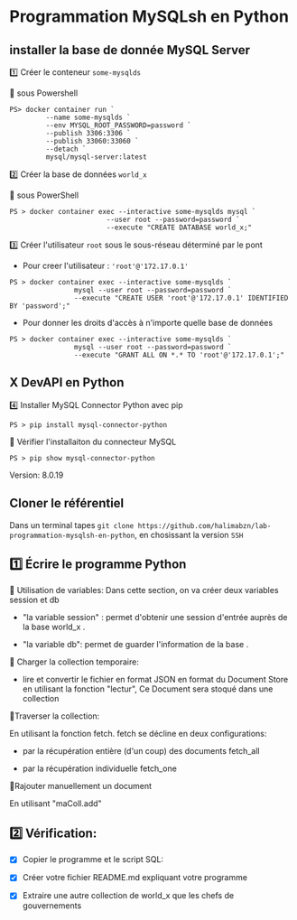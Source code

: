 # Programmation MySQLsh en Python



## installer la base de donnée MySQL Server

:one: Créer le conteneur `some-mysqlds`

:pushpin: sous Powershell

```
PS> docker container run `
         --name some-mysqlds `
         --env MYSQL_ROOT_PASSWORD=password `
         --publish 3306:3306 `
         --publish 33060:33060 `
         --detach `
         mysql/mysql-server:latest
```

:two: Créer la base de données `world_x`

:pushpin: sous PowerShell

```
PS > docker container exec --interactive some-mysqlds mysql `
                        --user root --password=password `
                        --execute "CREATE DATABASE world_x;"
```


:three: Créer l'utilisateur `root` sous le sous-réseau déterminé par le pont 

* Pour creer l'utilisateur : `'root'@'172.17.0.1'`

```
PS > docker container exec --interactive some-mysqlds `
                mysql --user root --password=password `
                --execute "CREATE USER 'root'@'172.17.0.1' IDENTIFIED BY 'password';"
```

* Pour donner les droits d'accès à n'importe quelle base de données

```
PS > docker container exec --interactive some-mysqlds `
                mysql --user root --password=password `
                --execute "GRANT ALL ON *.* TO 'root'@'172.17.0.1';"
```

## X DevAPI en Python


:four: Installer MySQL Connector Python avec pip

```
PS > pip install mysql-connector-python
```
:round_pushpin: Vérifier l'installaiton du connecteur MySQL 

```
PS > pip show mysql-connector-python 
```
Version: 8.0.19

## Cloner le référentiel

Dans un terminal tapes `git clone https://github.com/halimabzn/lab-programmation-mysqlsh-en-python`, en chosissant la version `SSH` 



## :one: Écrire le programme Python

📌 Utilisation de variables: Dans cette section, on va créer deux variables session et db

* "la variable session" : permet d'obtenir une session d'entrée auprès de la base world_x .

* "la variable db": permet de guarder l'information de la base .

📌 Charger la collection temporaire:

* lire et convertir le fichier en format JSON en format du Document Store en utilisant la fonction "lectur", Ce Document sera stoqué dans une collection
 
📌Traverser la collection: 

En utilisant la fonction fetch. fetch se décline en deux configurations:

- par la récupération entière (d'un coup) des documents fetch_all

- par la récupération individuelle fetch_one

📌Rajouter manuellement un document

En utilisant "maColl.add"


## :two: Vérification: 

- [x] Copier le programme et le script SQL:	

- [x] Créer votre fichier README.md expliquant votre programme	

* [x] Extraire une autre collection de world_x que les chefs de gouvernements	
